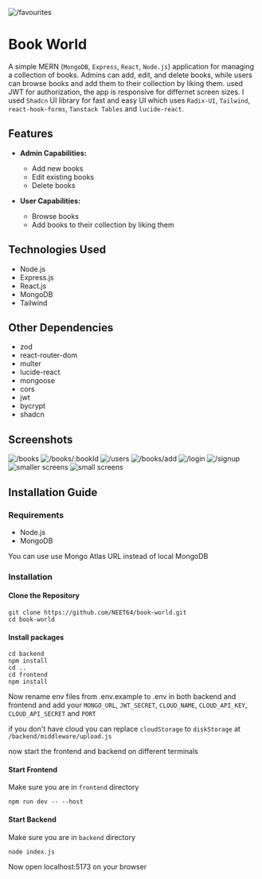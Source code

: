 ![/favourites](https://github.com/NEET64/book-world/assets/67575976/8f3fc809-86d2-4212-87f4-6481b8626d09)

# Book World

A simple MERN (`MongoDB`, `Express`, `React`, `Node.js`) application for managing a collection of books. Admins can add, edit, and delete books, while users can browse books and add them to their collection by liking them. used JWT for authorization, the app is responsive for differnet screen sizes. I used `Shadcn` UI library for fast and easy UI which uses `Radix-UI`, `Tailwind`, `react-hook-forms`, `Tanstack Tables` and `lucide-react`.

## Features

- **Admin Capabilities:**

  - Add new books
  - Edit existing books
  - Delete books

- **User Capabilities:**
  - Browse books
  - Add books to their collection by liking them

## Technologies Used

- Node.js
- Express.js
- React.js
- MongoDB
- Tailwind

## Other Dependencies

- zod
- react-router-dom
- multer
- lucide-react
- mongoose
- cors
- jwt
- bycrypt
- shadcn

## Screenshots

![/books](https://github.com/NEET64/book-world/assets/67575976/64fbd12a-fd5a-407f-92ad-45903a69dd5a)
![/books/:bookId](https://github.com/NEET64/book-world/assets/67575976/a3bf2908-55ca-4f1f-964e-6beaad9fd51b)
![/users](https://github.com/NEET64/book-world/assets/67575976/cefde2a6-8f2b-48ec-8765-02b1e87d6806)
![/books/add](https://github.com/NEET64/book-world/assets/67575976/122cfb57-8f6f-4a8d-8d90-cf27d19d1535)
![/login](https://github.com/NEET64/book-world/assets/67575976/adebcb9e-c427-41c4-95a7-9ec1fe46b996)
![/signup](https://github.com/NEET64/book-world/assets/67575976/c8a625bd-e941-4a4b-a8d4-8f5ecd04c70c)
![smaller screens](https://github.com/NEET64/book-world/assets/67575976/f7b62436-0a41-4878-87fd-900c4537be32) ![small screens](https://github.com/NEET64/book-world/assets/67575976/534ea768-90ff-4d7f-8d28-180edd55b10e)

## Installation Guide

### Requirements

- Node.js
- MongoDB

You can use use Mongo Atlas URL instead of local MongoDB

### Installation

#### Clone the Repository

```shell
git clone https://github.com/NEET64/book-world.git
cd book-world
```

#### Install packages

```shell
cd backend
npm install
cd ..
cd frontend
npm install
```

Now rename env files from .env.example to .env in both backend and frontend
and add your `MONGO_URL`, `JWT_SECRET`, `CLOUD_NAME`, `CLOUD_API_KEY`, `CLOUD_API_SECRET` and `PORT`

if you don't have cloud you can replace `cloudStorage` to `diskStorage` at `/backend/middleware/upload.js`

now start the frontend and backend on different terminals

#### Start Frontend

Make sure you are in `frontend` directory

```shell
npm run dev -- --host
```

#### Start Backend

Make sure you are in `backend` directory

```shell
node index.js
```

Now open localhost:5173 on your browser
